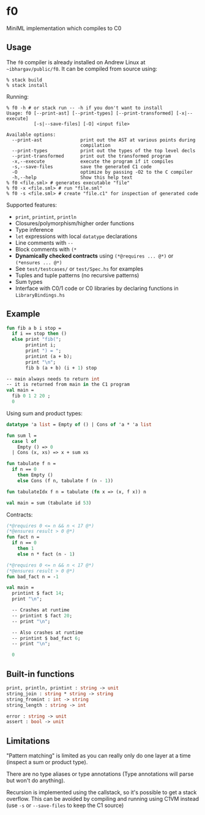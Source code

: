 # f0

MiniML implementation which compiles to C0

## Usage
The `f0` compiler is already installed on Andrew Linux at `~ibhargav/public/f0`. It can be compiled from source using:
```
% stack build
% stack install 
```

Running:
```
% f0 -h # or stack run -- -h if you don't want to install
Usage: f0 [--print-ast] [--print-types] [--print-transformed] [-x|--execute]
          [-s|--save-files] [-O] <input file>

Available options:
  --print-ast              print out the AST at various points during
                           compilation
  --print-types            print out the types of the top level decls
  --print-transformed      print out the transformed program
  -x,--execute             execute the program if it compiles
  -s,--save-files          save the generated C1 code
  -O                       optimize by passing -O2 to the C compiler
  -h,--help                Show this help text
% f0 <file.sml> # generates executable "file"
% f0 -x <file.sml> # run "file.sml"
% f0 -s <file.sml> # create "file.c1" for inspection of generated code
```

Supported features:
 - `print`, `printint`, `println`
 - Closures/polymorphism/higher order functions
 - Type inference
 - `let` expressions with local `datatype` declarations
 - Line comments with `--` 
 - Block comments with `(*` 
 - **Dynamically checked contracts** using `(*@requires ... @*)` or `(*ensures ... @*)` 
 - See `test/testcases/` or `test/Spec.hs` for examples
 - Tuples and tuple patterns (no recursive patterns)
 - Sum types
 - Interface with C0/1 code or C0 libraries by declaring functions in `LibraryBindings.hs`

## Example

```sml
fun fib a b i stop =
  if i == stop then ()
  else print "fib(";
       printint i;
       print ") = ";
       printint (a + b);
       print "\n";
       fib b (a + b) (i + 1) stop

-- main always needs to return int
-- it is returned from main in the C1 program
val main = 
  fib 0 1 2 20 ; 
  0
```

Using sum and product types:
```sml
datatype 'a list = Empty of () | Cons of 'a * 'a list 

fun sum l =
  case l of
    Empty () => 0
  | Cons (x, xs) => x + sum xs

fun tabulate f n =
  if n == 0
    then Empty ()
    else Cons (f n, tabulate f (n - 1))

fun tabulateIdx f n = tabulate (fn x => (x, f x)) n

val main = sum (tabulate id 53)
```

Contracts:
```sml
(*@requires 0 <= n && n < 17 @*)
(*@ensures result > 0 @*)
fun fact n = 
  if n == 0 
    then 1 
    else n * fact (n - 1)

(*@requires 0 <= n && n < 17 @*)
(*@ensures result > 0 @*)
fun bad_fact n = -1

val main = 
  printint $ fact 14;
  print "\n";

  -- Crashes at runtime
  -- printint $ fact 20;
  -- print "\n";

  -- Also crashes at runtime
  -- printint $ bad_fact 6;
  -- print "\n";

  0
```

## Built-in functions
```sml
print, println, printint : string -> unit 
string_join : string * string -> string
string_fromint : int -> string
string_length : string -> int

error : string -> unit
assert : bool -> unit
```

## Limitations
"Pattern matching" is limited as you can really only
do one layer at a time (inspect a sum or product type).

There are no type aliases or type annotations (Type annotations will parse but won't do anything).

Recursion is implemented using the callstack,
so it's possible to get a stack overflow. This can be avoided by
compiling and running using C1VM instead (use `-s` or `--save-files` to
keep the C1 source)
